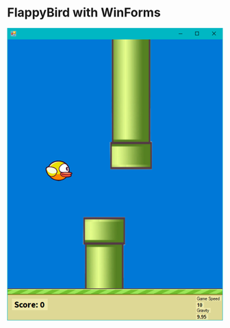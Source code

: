 # FlappyBird with WinForms

![alt text](https://raw.githubusercontent.com/Fynmar91/FlappyBird/master/FlappyBird/img/bild.png)
